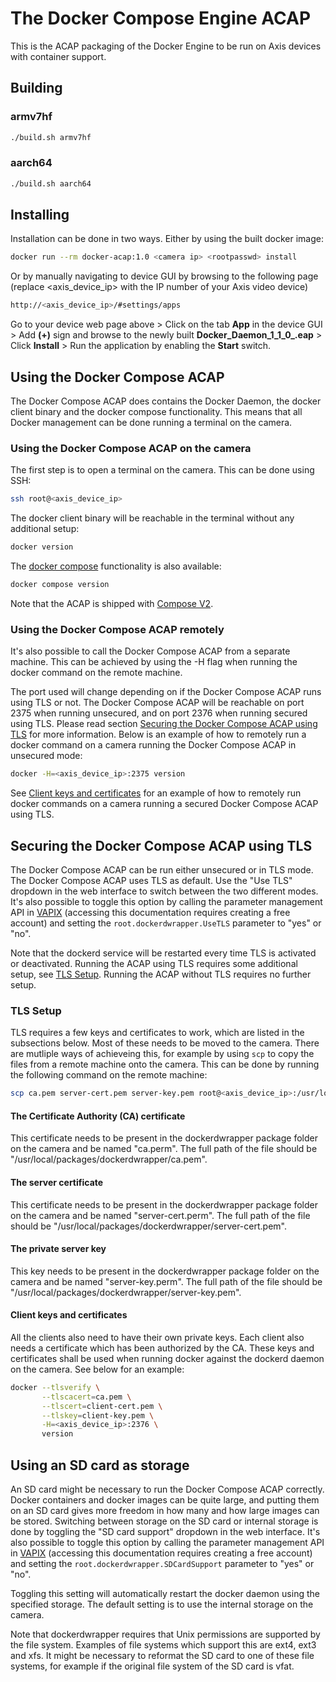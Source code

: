 # The Docker Compose Engine ACAP

This is the ACAP packaging of the Docker Engine to be run on Axis devices with container support.

## Building

### armv7hf

```sh
./build.sh armv7hf
```

### aarch64

```sh
./build.sh aarch64
```

## Installing

Installation can be done in two ways. Either by using the built docker image:

```sh
docker run --rm docker-acap:1.0 <camera ip> <rootpasswd> install
```

Or by manually navigating to device GUI by browsing to the following page
(replace <axis_device_ip> with the IP number of your Axis video device)

```sh
http://<axis_device_ip>/#settings/apps
```

Go to your device web page above > Click on the tab **App** in the device GUI >
Add **(+)** sign and browse to the newly built
**Docker_Daemon_1_1_0_<arch>.eap** > Click **Install** > Run the application by
enabling the **Start** switch.

## Using the Docker Compose ACAP

The Docker Compose ACAP does contains the Docker Daemon, the docker client binary and the docker
compose functionality. This means that all Docker management can be done running a terminal on
the camera.

### Using the Docker Compose ACAP on the camera

The first step is to open a terminal on the camera. This can be done using SSH:

```sh
ssh root@<axis_device_ip>
```

The docker client binary will be reachable in the terminal without any additional setup:

```sh
docker version
```

The [docker compose](https://docs.docker.com/compose/cli-command) functionality is also available:

```sh
docker compose version
```

Note that the ACAP is shipped with [Compose V2](https://docs.docker.com/compose/cli-command).

### Using the Docker Compose ACAP remotely

It's also possible to call the Docker Compose ACAP from a separate machine.
This can be achieved by using the -H flag when running the docker command on the remote machine.

The port used will change depending on if the Docker Compose ACAP runs using TLS or not.
The Docker Compose ACAP will be reachable on port 2375 when running unsecured, and on
port 2376 when running secured using TLS. Please read section
[Securing the Docker Compose ACAP using TLS](#securing-the-docker-acap-using-tls) for
more information.
Below is an example of how to remotely run a docker command on a camera running
the Docker Compose ACAP in unsecured mode:

```sh
docker -H=<axis_device_ip>:2375 version
```

See [Client keys and certificates](#client-keys-and-certificates) for an example
of how to remotely run docker commands on a camera running a secured Docker Compose ACAP
using TLS.

## Securing the Docker Compose ACAP using TLS

The Docker Compose ACAP can be run either unsecured or in TLS mode. The Docker Compose ACAP uses
TLS as default. Use the "Use TLS" dropdown in the web interface to switch
between the two different modes. It's also possible to toggle this option by
calling the parameter management API in [VAPIX](https://www.axis.com/vapix-library/)
(accessing this documentation requires creating a free account) and setting the
`root.dockerdwrapper.UseTLS` parameter to "yes" or "no".

Note that the dockerd service will be restarted every time TLS is activated or
deactivated. Running the ACAP using TLS requires some additional setup, see
[TLS Setup](#tls-setup). Running the ACAP without TLS requires no further setup.

### TLS Setup

TLS requires a few keys and certificates to work, which are listed in the
subsections below. Most of these needs to be moved to the camera. There are
mutliple ways of achieveing this, for example by using `scp` to copy the files
from a remote machine onto the camera. This can be done by running the following
command on the remote machine:

```sh
scp ca.pem server-cert.pem server-key.pem root@<axis_device_ip>:/usr/local/packages/dockerdwrapper/
```

#### The Certificate Authority (CA) certificate

This certificate needs to be present in the dockerdwrapper package folder on the
camera and be named "ca.perm". The full path of the file should be
"/usr/local/packages/dockerdwrapper/ca.pem".

#### The server certificate

This certificate needs to be present in the dockerdwrapper package folder on the
camera and be named "server-cert.perm". The full path of the file should be
"/usr/local/packages/dockerdwrapper/server-cert.pem".

#### The private server key

This key needs to be present in the dockerdwrapper package folder on the camera
and be named "server-key.perm". The full path of the file should be
"/usr/local/packages/dockerdwrapper/server-key.pem".

#### Client keys and certificates

All the clients also need to have their own private keys. Each client also needs
a certificate which has been authorized by the CA. These keys and certificates
shall be used when running docker against the dockerd daemon on the camera. See
below for an example:

```sh
docker --tlsverify \
       --tlscacert=ca.pem \
       --tlscert=client-cert.pem \
       --tlskey=client-key.pem \
       -H=<axis_device_ip>:2376 \
       version
```

## Using an SD card as storage

An SD card might be necessary to run the Docker Compose ACAP correctly. Docker
containers and docker images can be quite large, and putting them on an SD card
gives more freedom in how many and how large images can be stored. Switching
between storage on the SD card or internal storage is done by toggling the "SD
card support" dropdown in the web interface. It's also possible to toggle this
option by calling the parameter management API in
[VAPIX](https://www.axis.com/vapix-library/) (accessing this documentation
requires creating a free account) and setting the
`root.dockerdwrapper.SDCardSupport` parameter to "yes" or "no".

Toggling this setting will automatically restart the docker daemon using the
specified storage. The default setting is to use the internal storage on the
camera.

Note that dockerdwrapper requires that Unix permissions are supported by the
file system. Examples of file systems which support this are ext4, ext3 and xfs.
It might be necessary to reformat the SD card to one of these file systems, for
example if the original file system of the SD card is vfat.
